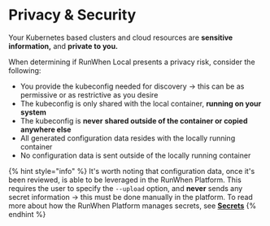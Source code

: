 # Privacy & Security

Your Kubernetes based clusters and cloud resources are **sensitive information,** and **private to you.**

When determining if RunWhen Local presents a privacy risk, consider the following:

* You provide the kubeconfig needed for discovery -> this can be as permissive or as restrictive as you desire
* The kubeconfig is only shared with the local container, **running on your system**
* The kubeconfig is **never** **shared outside of the container or copied anywhere else**
* All generated configuration data resides with the locally running container
* No configuration data is sent outside of the locally running container

{% hint style="info" %}
It's worth noting that configuration data, once it's been reviewed, is able to be leveraged in the RunWhen Platform. This requires the user to specify the `--upload` option, and **never** sends any secret information -> this must be done manually in the platform. To read more about how the RunWhen Platform manages secrets, see [**Secrets**](https://docs.runwhen.com/public/runwhen-platform/secrets)
{% endhint %}
